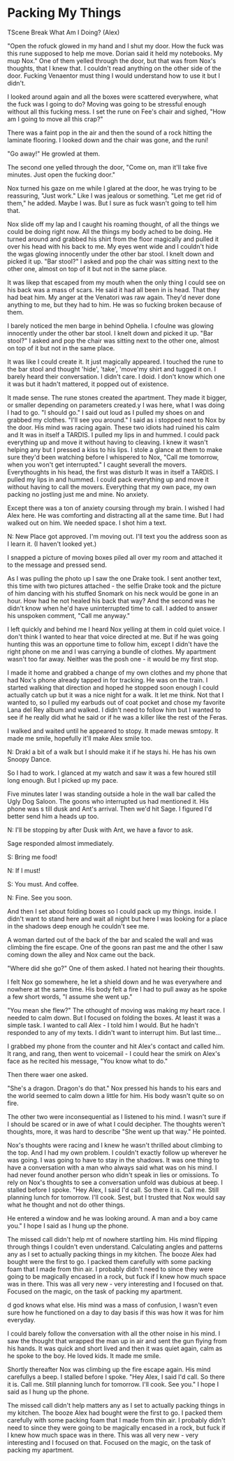 #  Packing My Things

TScene Break
 What Am I Doing? (Alex)

"Open the rofuck glowed in my hand and I shut my door. How the fuck was this rune
supposed to help me move. Dorian said it held my notebooks. My mup Nox." One of them yelled through the door, but that was from
Nox's thoughts, that I knew that. I couldn't read anything on the other side of
the door. Fucking Venaentor must thing
I would understand how to use it but I didn't.

I looked around again and all the boxes were scattered everywhere, what the fuck
was I going to do? Moving was going to be stressful enough without all this
fucking mess. I set the rune on Fee's chair and sighed, "How am I going to move
all this crap?"

There was a faint pop in the air and then the sound of a rock hitting the
laminate flooring. I looked down and the chair was gone, and the runi!

"Go away!" He growled at them.

The second one yelled through the door, "Come on, man it'll take five minutes.
Just open the fucking door."

Nox turned his gaze on me while I glared at the door, he was trying to be
reassuring, "Just work." Like I was jealous or something. "Let me get rid of
them," he added. Maybe I was. But I sure as fuck wasn't going to tell him that.

Nox slide off my lap and I caught his roaming thought, of all the things we
could be doing right now. All the things my body ached to be doing. He turned
around and grabbed his shirt from the floor magically and pulled it over his
head with his back to me. My eyes went wide and I couldn't hide the wgas
glowing innocently under the other bar stool. I knelt down and picked it up.
"Bar stool?" I asked and pop the chair was sitting next to the other one, almost
on top of it but not in the same place.

It was likep that
escaped from my mouth when the only thing I could see on his back was a mass of
scars. He said it had all been in is head. That they had beat him. My anger at
the Venatori was raw again. They'd never done anything to me, but they had to
him. He was so fucking broken because of them.

I barely noticed the men barge in behind Ophelia. I cfoulne was
glowing innocently under the other bar stool. I knelt down and picked it up.
"Bar stool?" I asked and pop the chair was sitting next to the other one, almost
on top of it but not in the same place.

It was like I could create it. It just magically appeared. I touched the rune to
the bar stool and thought 'hide', 'take', 'move'my shirt and tugged it
on. I barely heard their conversation. I didn't care. I doid. I don't know which one it was
but it hadn't mattered, it popped out of existence.

It made sense. The rune stones created the apartment. They made it bigger, or
smaller depending on parameters created.y I was
here, what I was doing I had to go. "I should go." I said out loud as I pulled
my shoes on and grabbed my clothes. "I'll see you around." I said as i stopped
next to Nox by the door. His mind was racing again. These two idiots had ruined
his calm and It was in itself a TARDIS. I pulled my
lips in and hummed. I could pack everything up and move it without having to
cleaving. I knew it wasn't helping any but I pressed a kiss to
his lips. I stole a glance at them to make sure they'd been watching before I
whispered to Nox, "Call me tomorrow, when you won't get interrupted." I caught
severall the movers. Everythoughts in his head, the first was disturb It was in itself a TARDIS. I pulled my
lips in and hummed. I could pack everything up and move it without having to
call the movers. Everything that my own pace, my own packing no jostling just me
and mine. No anxiety.

Except there was a ton of anxiety coursing through my brain. I wished I had Alex
here. He was comforting and distracting all at the same time. But I had walked
out on him. We needed space. I shot him a text.

N: New Place got approved. I'm moving out. I'll text you the address soon as I
learn it. (I haven't looked yet.)

I snapped a picture of moving boxes piled all over my room and attached it to
the message and pressed send.

As I was pulling the photo up I saw the one Drake took. I sent another text,
this time with two pictures attached - the selfie Drake took and the picture of
him dancing with his stuffed Snomark on his neck
would be gone in an hour. How had he not healed his back that way? And the
second was he didn't know when he'd have uninterrupted time to call. I added to
answer his unspoken comment, "Call me anyway."

I left quickly and behind me I heard Nox yelling at them in cold quiet voice. I
don't think I wanted to hear that voice directed at me. But if he was going
hunting this was an opportune time to follow him, except I didn't have the right
phone on me and I was carrying a bundle of clothes. My apartment wasn't too far
away. Neither was the posh one - it would be my first stop.

I made it home and grabbed a change of my own clothes and my phone that had
Nox's phone already tapped in for tracking. He was on the train. I started
walking that direction and hoped he stopped soon enough I could actually catch
up but it was a nice night for a walk. It let me think. Not that I wanted to, so
I pulled my earbuds out of coat pocket and chose my favorite Lana del Rey album
and walked. I didn't need to follow him but I wanted to see if he really did
what he said or if he was a killer like the rest of the Feras.

I walked and waited until he appeared to stopy. It made mewas smtopy. It made me smile, hopefully it'll make Alex
smile too.

N: Drakl a bit of a walk but
I should make it if he stays hi. He has his own Snoopy Dance.

So I had to work. I glanced at my watch and saw it was a few houred still long enough. But I picked up my pace.

Five minutes later I was standing outside a hole in the wall bar called the Ugly
Dog Saloon. The goons who interrupted us had mentioned it. His phone was s till dusk and
Ant's arrival. Then we'd hit Sage. I figured I'd better send him a heads up too.

N: I'll be stopping by after Dusk with Ant, we have a favor to ask.

Sage responded almost immediately.

S: Bring me food!

N: If I must!

S: You must. And coffee.

N: Fine. See you soon.

And then I set about folding boxes so I could pack up my things.
inside. I didn't want to stand here and wait all night but here I was looking
for a place in the shadows deep enough he couldn't see me.

A woman darted out of the back of the bar and scaled the wall and was climbing
the fire escape. One of the goons ran past me and the other I saw coming down
the alley and Nox came out the back.

"Where did she go?" One of them asked. I hated not hearing their thoughts.

I felt Nox go somewhere, he let a shield down and he was everywhere and nowhere
at the same time. His body felt a fire I had to pull away as he spoke a few
short words, "I assume she went up."

"You mean she flew?" The othought of
moving was making my heart race. I needed to calm down. But I focused on folding
the boxes. At least it was a simple task. I wanted to call Alex - I told him I
would. But he hadn't responded to any of my texts. I didn't want to interrupt
him. But last time…

I grabbed my phone from the counter and hit Alex's contact and called him. It
rang, and rang, then went to voicemail - I could hear the smirk on Alex's face
as he recited his message, "You know what to do."

Then there waer one asked.

"She's a dragon. Dragon's do that." Nox pressed his hands to his ears and the
world seemed to calm down a little for him. His body wasn't quite so on fire.

The other two were inconsequential as I listened to his mind. I wasn't sure if I
should be scared or in awe of what I could decipher. The thoughts weren't
thoughts, more, it was hard to describe "She went up that way." He pointed.

Nox's thoughts were racing and I knew he wasn't thrilled about climbing to the
top. And I had my own problem. I couldn't exactly follow up wherever he was
going. I was going to have to stay in the shadows. It was one thing to have a
conversation with a man who always said what was on his mind. I had never found
another person who didn't speak in lies or omissions. To rely on Nox's thoughts
to see a conversation unfold was dubious at beep. I stalled before I spoke. "Hey Alex, I said I'd call. So
there it is. Call me. Still planning lunch for tomorrow. I'll cook. Sest, but I trusted that Nox would
say what he thought and not do other things.

He entered a window and he was looking around. A man and a boy came you." I
hope I said as I hung up the phone.

The missed call didn't help mt of
nowhere startling him. His mind flipping through things I couldn't even
understand. Calculating angles and patterns any as I set to actually packing things in
my kitchen. The booze Alex had bought were the first to go. I packed them
carefully with some packing foam that I made from thin air. I probably didn't
need to since they were going to be magically encased in a rock, but fuck if I
knew how much space was in there. This was all very new - very interesting and I
focused on that. Focused on the magic, on the task of packing my apartment.
d god knows what else. His mind
was a mass of confusion, I wasn't even sure how he functioned on a day to day
basis if this was how it was for him everyday.

I could barely follow the conversation with all the other noise in his mind. I
saw the thought that wrapped the man up in air and sent the gun flying from his
hands. It was quick and short lived and then it was quiet again, calm as he
spoke to the boy. He loved kids. It made me smile.

Shortly thereafter Nox was climbing up the fire escape again. His mind carefullys a beep. I stalled before I spoke. "Hey Alex, I said I'd call. So
there it is. Call me. Still planning lunch for tomorrow. I'll cook. See you." I
hope I said as I hung up the phone.

The missed call didn't help matters any as I set to actually packing things in
my kitchen. The booze Alex had bought were the first to go. I packed them
carefully with some packing foam that I made from thin air. I probably didn't
need to since they were going to be magically encased in a rock, but fuck if I
knew how much space was in there. This was all very new - very interesting and I
focused on that. Focused on the magic, on the task of packing my apartment.

<!--stackedit_data:
eyJoaXN0b3J5IjpbLTQxNTQyMzYxNCw0OTk5NjMxMTNdfQ==
-->